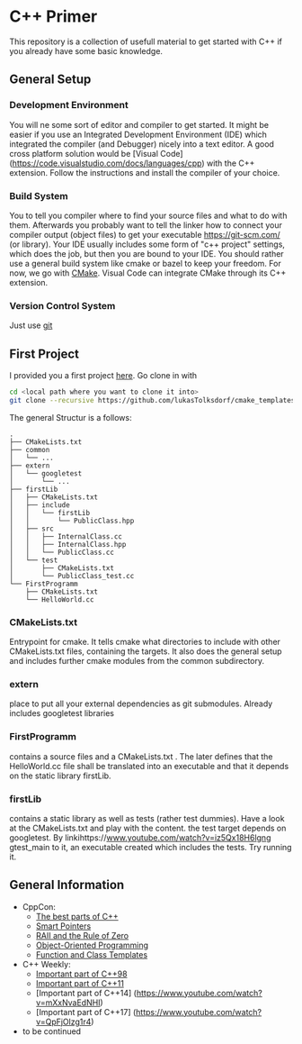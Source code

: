 # C++ Primer

This repository is a collection of usefull material to get started with C++ if you already have some basic knowledge.

## General Setup
### Development Environment

You will ne some sort of editor and compiler to get started. It might be easier if you use an 
Integrated Development Environment (IDE) which integrated the compiler (and Debugger) nicely into a text editor.
A good cross platform solution would be [Visual Code] (https://code.visualstudio.com/docs/languages/cpp) with the C++
extension. Follow the instructions and install the compiler of your choice. 

### Build System

You to tell you compiler where to find your source files and what to do with them. Afterwards you probably want to tell
the linker how to connect your compiler output (object files) to get your executable https://git-scm.com/ (or library). Your IDE usually includes
some form of "c++ project" settings, which does the job, but then you are bound to your IDE. You should rather use a general
build system like cmake or bazel to keep your freedom. For now, we go with [CMake](https://cmake.org/). Visual Code can 
integrate CMake through its C++ extension.

### Version Control System

Just use [git](https://git-scm.com/)

## First Project

I provided you a first project [here](https://github.com/lukasTolksdorf/cmake_templates). Go clone in with

```bash
cd <local path where you want to clone it into>
git clone --recursive https://github.com/lukasTolksdorf/cmake_templates
```

The general Structur is a follows:

```
.
├── CMakeLists.txt
├── common
│   └── ...
├── extern
│   └── googletest
│       └── ...
├── firstLib
│   ├── CMakeLists.txt
│   ├── include
│   │   └── firstLib
│   │       └── PublicClass.hpp
│   ├── src
│   │   ├── InternalClass.cc
│   │   ├── InternalClass.hpp
│   │   └── PublicClass.cc
│   └── test
│       ├── CMakeLists.txt
│       └── PublicClass_test.cc
└── FirstProgramm
    ├── CMakeLists.txt
    └── HelloWorld.cc
```

### CMakeLists.txt

Entrypoint for cmake. It tells cmake what directories to include with other CMakeLists.txt files, containing the targets.
It also does the general setup and includes further cmake modules from the common subdirectory.

### extern

place to put all your external dependencies as git submodules. Already includes googletest libraries

### FirstProgramm

contains a source files and a CMakeLists.txt . The later defines that the HelloWorld.cc file shall be translated into an
executable and that it depends on the static library firstLib.

### firstLib

contains a static library as well as tests (rather test dummies). Have a look at the CMakeLists.txt and play with the content.
the test target depends on googletest. By linkihttps://www.youtube.com/watch?v=iz5Qx18H6lgng gtest_main to it, an executable created which includes the tests. Try
running it.

## General Information

 * CppCon:
   * [The best parts of C++](https://www.youtube.com/watch?v=iz5Qx18H6lg)
   * [Smart Pointers](https://www.youtube.com/watch?v=xGDLkt-jBJ4&list=PLHTh1InhhwT6KhvViwRiTR7I5s09dLCSw&index=78&t=0s)
   * [RAII and the Rule of Zero](https://www.youtube.com/watch?v=7Qgd9B1KuMQ&list=PLHTh1InhhwT6KhvViwRiTR7I5s09dLCSw&index=134&t=0s)
   * [Object-Oriented Programming](https://www.youtube.com/watch?v=32tDTD9UJCE&list=PLHTh1InhhwT6KhvViwRiTR7I5s09dLCSw&index=147&t=0s)
   * [Function and Class Templates](https://www.youtube.com/watch?v=LMP_sxOaz6g&list=PLHTh1InhhwT6KhvViwRiTR7I5s09dLCSw&index=158&t=0s)
 * C++ Weekly:
   * [Important part of C++98](https://www.youtube.com/watch?v=78Y_LRZPVRg)
   * [Important part of C++11](https://www.youtube.com/watch?v=D5n6xMUKU3A)
   * [Important part of C++14] (https://www.youtube.com/watch?v=mXxNvaEdNHI)
   * [Important part of C++17] (https://www.youtube.com/watch?v=QpFjOlzg1r4)
 * to be continued


